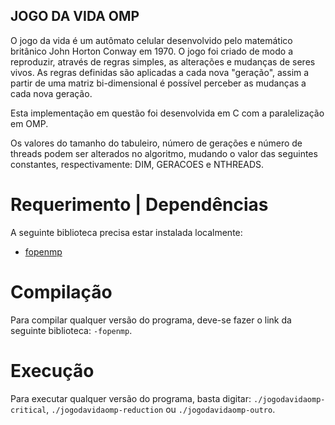 ## JOGO DA VIDA OMP
O jogo da vida é um autômato celular desenvolvido pelo matemático britânico John Horton Conway em 1970. O jogo foi criado de modo a reproduzir, através de regras simples, as alterações e mudanças de seres vivos. As regras definidas são aplicadas a cada nova "geração", assim a partir de uma matriz bi-dimensional é possível perceber as mudanças a cada nova geração.

Esta implementação em questão foi desenvolvida em C com a paralelização em OMP.

Os valores do tamanho do tabuleiro, número de gerações e número de threads podem ser alterados no algoritmo, mudando o valor das seguintes constantes, respectivamente: DIM, GERACOES e NTHREADS.

# Requerimento | Dependências
A seguinte biblioteca precisa estar instalada localmente:
* [fopenmp](https://www.openmp.org/)

# Compilação
Para compilar qualquer versão do programa, deve-se fazer o link da seguinte biblioteca: `-fopenmp`.

# Execução
Para executar qualquer versão do programa, basta digitar: `./jogodavidaomp-critical`, `./jogodavidaomp-reduction` ou `./jogodavidaomp-outro`.